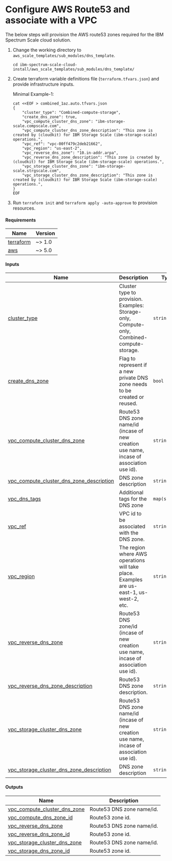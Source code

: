 # Configure AWS Route53 and associate with a VPC

The below steps will provision the AWS route53 zones required for the IBM Spectrum Scale cloud solution.

1. Change the working directory to `aws_scale_templates/sub_modules/dns_template`.

    ```cli
    cd ibm-spectrum-scale-cloud-install/aws_scale_templates/sub_modules/dns_template/
    ```

2. Create terraform variable definitions file (`terraform.tfvars.json`) and provide infrastructure inputs.

    Minimal Example-1:

    ```cli
    cat <<EOF > combined_1az.auto.tfvars.json
    {
	    "cluster_type": "Combined-compute-storage",
	    "create_dns_zone": true,
    	"vpc_compute_cluster_dns_zone": "ibm-storage-scale.compscale.com",
	    "vpc_compute_cluster_dns_zone_description": "This zone is created by (cloudkit) for IBM Storage Scale (ibm-storage-scale) operations.",
	    "vpc_ref": "vpc-00ff479c2deb21662",
    	"vpc_region": "us-east-2",
    	"vpc_reverse_dns_zone": "10.in-addr.arpa",
	    "vpc_reverse_dns_zone_description": "This zone is created by (cloudkit) for IBM Storage Scale (ibm-storage-scale) operations.",
	    "vpc_storage_cluster_dns_zone": "ibm-storage-scale.strgscale.com",
	    "vpc_storage_cluster_dns_zone_description": "This zone is created by (cloudkit) for IBM Storage Scale (ibm-storage-scale) operations.",
    }
    EOF
    ```

3. Run `terraform init` and `terraform apply -auto-approve` to provision resources.

<!-- BEGIN_TF_DOCS -->
#### Requirements

| Name | Version |
|------|---------|
| <a name="requirement_terraform"></a> [terraform](#requirement_terraform) | ~> 1.0 |
| <a name="requirement_aws"></a> [aws](#requirement_aws) | ~> 5.0 |

#### Inputs

| Name | Description | Type |
|------|-------------|------|
| <a name="input_cluster_type"></a> [cluster_type](#input_cluster_type) | Cluster type to provision. Examples: Storage-only, Compute-only, Combined-compute-storage. | `string` |
| <a name="input_create_dns_zone"></a> [create_dns_zone](#input_create_dns_zone) | Flag to represent if a new private DNS zone needs to be created or reused. | `bool` |
| <a name="input_vpc_compute_cluster_dns_zone"></a> [vpc_compute_cluster_dns_zone](#input_vpc_compute_cluster_dns_zone) | Route53 DNS zone name/id (incase of new creation use name, incase of association use id). | `string` |
| <a name="input_vpc_compute_cluster_dns_zone_description"></a> [vpc_compute_cluster_dns_zone_description](#input_vpc_compute_cluster_dns_zone_description) | DNS zone description | `string` |
| <a name="input_vpc_dns_tags"></a> [vpc_dns_tags](#input_vpc_dns_tags) | Additional tags for the DNS zone | `map(string)` |
| <a name="input_vpc_ref"></a> [vpc_ref](#input_vpc_ref) | VPC id to be associated with the DNS zone. | `string` |
| <a name="input_vpc_region"></a> [vpc_region](#input_vpc_region) | The region where AWS operations will take place. Examples are us-east-1, us-west-2, etc. | `string` |
| <a name="input_vpc_reverse_dns_zone"></a> [vpc_reverse_dns_zone](#input_vpc_reverse_dns_zone) | Route53 DNS zone/id (incase of new creation use name, incase of association use id). | `string` |
| <a name="input_vpc_reverse_dns_zone_description"></a> [vpc_reverse_dns_zone_description](#input_vpc_reverse_dns_zone_description) | Route53 DNS zone description. | `string` |
| <a name="input_vpc_storage_cluster_dns_zone"></a> [vpc_storage_cluster_dns_zone](#input_vpc_storage_cluster_dns_zone) | Route53 DNS zone name/id (incase of new creation use name, incase of association use id). | `string` |
| <a name="input_vpc_storage_cluster_dns_zone_description"></a> [vpc_storage_cluster_dns_zone_description](#input_vpc_storage_cluster_dns_zone_description) | DNS zone description | `string` |

#### Outputs

| Name | Description |
|------|-------------|
| <a name="output_vpc_compute_cluster_dns_zone"></a> [vpc_compute_cluster_dns_zone](#output_vpc_compute_cluster_dns_zone) | Route53 DNS zone name/id. |
| <a name="output_vpc_compute_dns_zone_id"></a> [vpc_compute_dns_zone_id](#output_vpc_compute_dns_zone_id) | Route53 zone id. |
| <a name="output_vpc_reverse_dns_zone"></a> [vpc_reverse_dns_zone](#output_vpc_reverse_dns_zone) | Route53 DNS zone name/id. |
| <a name="output_vpc_reverse_dns_zone_id"></a> [vpc_reverse_dns_zone_id](#output_vpc_reverse_dns_zone_id) | Route53 zone id. |
| <a name="output_vpc_storage_cluster_dns_zone"></a> [vpc_storage_cluster_dns_zone](#output_vpc_storage_cluster_dns_zone) | Route53 DNS zone name/id. |
| <a name="output_vpc_storage_dns_zone_id"></a> [vpc_storage_dns_zone_id](#output_vpc_storage_dns_zone_id) | Route53 zone id. |
<!-- END_TF_DOCS -->
